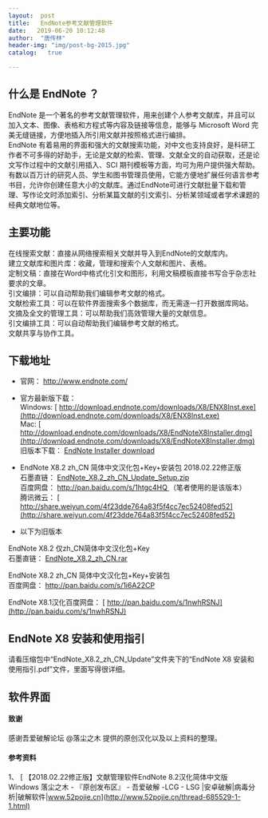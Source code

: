 ```yaml
---
layout:  post
title:   EndNote参考文献管理软件
date:   2019-06-20 10:12:48
author:  "唐传林"
header-img: "img/post-bg-2015.jpg"
catalog:   true

---
```

##  什么是 EndNote ？

EndNote 是一个著名的参考文献管理软件，用来创建个人参考文献库，并且可以加入文本、图像、表格和方程式等内容及链接等信息，能够与 Microsoft
Word 完美无缝链接，方便地插入所引用文献并按照格式进行编排。  
EndNote
有着易用的界面和强大的文献搜索功能，对中文也支持良好，是科研工作者不可多得的好助手，无论是文献的检索、管理、文献全文的自动获取，还是论文写作过程中的文献引用插入、SCI
期刊模板等方面，均可为用户提供强大帮助。  
有数以百万计的研究人员、学生和图书管理员使用，它能方便地扩展任何语言参考书目，允许你创建任意大小的文献库。通过EndNote可进行文献批量下载和管理、写作论文时添加索引、分析某篇文献的引文索引、分析某领域或者学术课题的经典文献地位等。

##  主要功能

在线搜索文献：直接从网络搜索相关文献并导入到EndNote的文献库内。  
建立文献库和图片库：收藏，管理和搜索个人文献和图片、表格。  
定制文稿：直接在Word中格式化引文和图形，利用文稿模板直接书写合乎杂志社要求的文章。  
引文编排：可以自动帮助我们编辑参考文献的格式。  
文献检索工具：可以在软件界面搜索多个数据库，而无需逐一打开数据库网站。  
文摘及全文的管理工具：可以帮助我们高效管理大量的文献信息。  
引文编排工具：可以自动帮助我们编辑参考文献的格式。  
文献共享与协作工具。

##  下载地址

  * 官网： [ http://www.endnote.com/ ](http://www.endnote.com/)

  * 官方最新版下载：   
Windows: [ http://download.endnote.com/downloads/X8/ENX8Inst.exe](http://download.endnote.com/downloads/X8/ENX8Inst.exe)  
Mac: [ http://download.endnote.com/downloads/X8/EndNoteX8Installer.dmg](http://download.endnote.com/downloads/X8/EndNoteX8Installer.dmg)  
旧版本下载： [ EndNote Installer download](http://support.clarivate.com/Endnote/s/article/EndNote-Installer-download?language=en_US)

  * EndNote X8.2 zh_CN 简体中文汉化包+Key+安装包 2018.02.22修正版   
石墨直链： [ EndNote_X8.2_zh_CN_Update_Setup.zip ](http://dn-shimo-attachment.qbox.me/l8CA4j6SdgEYNpTP/EndNote_X8.2_zh_CN_Update_Setup.zip)  
百度网盘： [ http://pan.baidu.com/s/1htgc4HQ ](http://pan.baidu.com/s/1htgc4HQ)
（笔者使用的是该版本）  
腾讯微云： [ http://share.weiyun.com/4f23dde764a83f5f4cc7ec52408fed52](http://share.weiyun.com/4f23dde764a83f5f4cc7ec52408fed52)

  * 以下为旧版本 

EndNote X8.2 仅zh_CN简体中文汉化包+Key  
石墨直链： [ EndNote_X8.2_zh_CN.rar ](http://dn-shimo-attachment.qbox.me/6dVg7lvt6y8s0gFJ/EndNote_X8.2_zh_CN.rar)

EndNote X8.2 zh_CN 简体中文汉化包+Key+安装包  
百度网盘： [ http://pan.baidu.com/s/1i6A22CP ](http://pan.baidu.com/s/1i6A22CP)

EndNote X8.1汉化百度网盘： [ http://pan.baidu.com/s/1nwhRSNJ](http://pan.baidu.com/s/1nwhRSNJ)

##  EndNote X8 安装和使用指引

请看压缩包中“EndNote_X8.2_zh_CN_Update”文件夹下的“EndNote X8 安装和使用指引.pdf”文件，里面写得很详细。

##  软件界面

####  致谢

感谢吾爱破解论坛 @落尘之木 提供的原创汉化以及以上资料的整理。

####  参考资料

1、 [ 【2018.02.22修正版】文献管理软件EndNote 8.2汉化简体中文版 Windows 落尘之木 - 『原创发布区』 - 吾爱破解 -LCG - LSG |安卓破解|病毒分析|破解软件|www.52pojie.cn](http://www.52pojie.cn/thread-685529-1-1.html)

